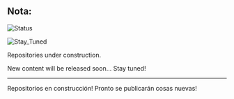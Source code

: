 ## Nota:

<!--
**olherreragz/olherreragz** is a _special_ repository because its `README.md` (this file) appears on your GitHub profile.

-->

![Status](https://img.shields.io/badge/Profile-Under_Construction-yellow?style=flat-square)

![Stay_Tuned](https://img.shields.io/badge/Stay_Tuned-Updates_coming_soon-green?style=flat-square)

Repositories under construction.

New content will be released soon... Stay tuned!

_________

Repositorios en construcción! Pronto se publicarán cosas nuevas!


